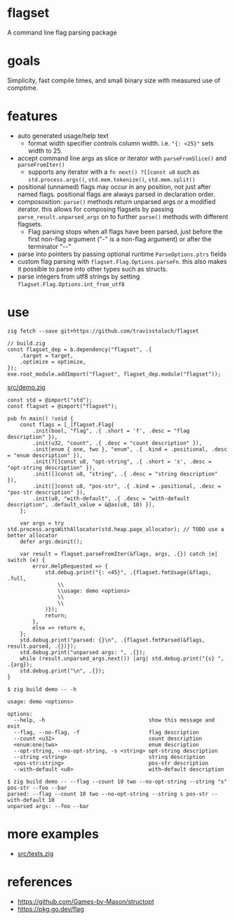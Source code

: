 # flagset
A command line flag parsing package

# goals
Simplicity, fast compile times, and small binary size with measured use of comptime.

# features
* auto generated usage/help text
  * format width specifier controls column width.  i.e. `"{: <25}"` sets width to 25.
* accept command line args as slice or iterator with `parseFromSlice()` and `parseFromIter()`
  * supports any iterator with a `fn next() ?[]const u8` such as `std.process.args()`, `std.mem.tokenize()`, `std.mem.split()`
* positional (unnamed) flags may occur in any position, not just after named flags.  positional flags are always parsed in declaration order.
* compososition: `parse()` methods return unparsed args or a modified iterator.  this allows for composing flagsets by passing `parse_result.unparsed_args` on to further `parse()` methods with different flagsets.
  * Flag parsing stops when all flags have been parsed, just before the first non-flag argument ("-" is a non-flag argument) or after the terminator "--"
* parse into pointers by passing optional runtime `ParseOptions.ptrs` fields
* custom flag parsing with `flagset.Flag.Options.parseFn`.  this also makes it possible to parse into other types such as structs.
* parse integers from utf8 strings by setting `flagset.Flag.Options.int_from_utf8`

# use
```console
zig fetch --save git+https://github.com/travisstaloch/flagset
```

```zig
// build.zig
const flagset_dep = b.dependency("flagset", .{
    .target = target,
    .optimize = optimize,
});
exe.root_module.addImport("flagset", flagset_dep.module("flagset"));
```

[src/demo.zig](src/demo.zig)
```zig
const std = @import("std");
const flagset = @import("flagset");

pub fn main() !void {
    const flags = [_]flagset.Flag{
        .init(bool, "flag", .{ .short = 'f', .desc = "flag description" }),
        .init(u32, "count", .{ .desc = "count description" }),
        .init(enum { one, two }, "enum", .{ .kind = .positional, .desc = "enum description" }),
        .init(?[]const u8, "opt-string", .{ .short = 's', .desc = "opt-string description" }),
        .init([]const u8, "string", .{ .desc = "string description" }),
        .init([]const u8, "pos-str", .{ .kind = .positional, .desc = "pos-str description" }),
        .init(u8, "with-default", .{ .desc = "with-default description", .default_value = &@as(u8, 10) }),
    };

    var args = try std.process.argsWithAllocator(std.heap.page_allocator); // TODO use a better allocator
    defer args.deinit();

    var result = flagset.parseFromIter(&flags, args, .{}) catch |e| switch (e) {
        error.HelpRequested => {
            std.debug.print("{: <45}", .{flagset.fmtUsage(&flags, .full,
                \\
                \\usage: demo <options>
                \\
                \\
            )});
            return;
        },
        else => return e,
    };
    std.debug.print("parsed: {}\n", .{flagset.fmtParsed(&flags, result.parsed, .{})});
    std.debug.print("unparsed args: ", .{});
    while (result.unparsed_args.next()) |arg| std.debug.print("{s} ", .{arg});
    std.debug.print("\n", .{});
}
```
```console
$ zig build demo -- -h

usage: demo <options>

options:
  --help, -h                                 show this message and exit
  --flag, --no-flag, -f                      flag description
  --count <u32>                              count description
  <enum:one|two>                             enum description
  --opt-string, --no-opt-string, -s <string> opt-string description
  --string <string>                          string description
  <pos-str:string>                           pos-str description
  --with-default <u8>                        with-default description

$ zig build demo -- --flag --count 10 two --no-opt-string --string "s" pos-str --foo --bar
parsed: --flag --count 10 two --no-opt-string --string s pos-str --with-default 10
unparsed args: --foo --bar 

```

# more examples
* [src/tests.zig](src/tests.zig)

# references
* https://github.com/Games-by-Mason/structopt
* https://pkg.go.dev/flag
